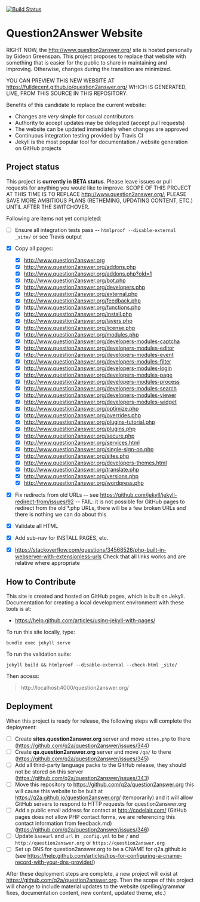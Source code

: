 [![Build Status](https://travis-ci.org/fulldecent/question2answer.org.svg?branch=gh-pages)](https://travis-ci.org/fulldecent/question2answer.org)

# Question2Answer Website

RIGHT NOW, the http://www.question2answer.org/ site is hosted personally by Gideon Greenspan. This project proposes to replace that website with something that is easier for the public to share in maintaining and improving. Otherwise, changes during the transition are minimized.

YOU CAN PREVIEW THIS NEW WEBSITE AT https://fulldecent.github.io/question2answer.org/ WHICH IS GENERATED, LIVE, FROM THIS SOURCE IN THIS REPOSITORY.

Benefits of this candidate to replace the current website:

 * Changes are *very* simple for casual contributors
 * Authority to accept updates may be delegated (accept pull requests)
 * The website can be updated immediately when changes are approved
 * Continuous integration testing provided by Travis CI
 * Jekyll is the most popular tool for documentation / website generation on GitHub projects


## Project status

This project is **currently in BETA status**. Please leave issues or pull requests for anything you would like to improve. SCOPE OF THIS PROJECT AT THIS TIME IS TO REPLACE http://www.question2answer.org/, PLEASE SAVE MORE AMBITIOUS PLANS (RETHEMING, UPDATING CONTENT, ETC.) UNTIL AFTER THE SWITCHOVER.

Following are items not yet completed:

 - [ ] Ensure all integration tests pass -- `htmlproof --disable-external _site/` or see Travis output
 - [x] Copy all pages:
    - [x] http://www.question2answer.org
    - [x] http://www.question2answer.org/addons.php
    - [x] http://www.question2answer.org/addons.php?old=1
    - [x] http://www.question2answer.org/bot.php
    - [x] http://www.question2answer.org/developers.php
    - [x] http://www.question2answer.org/external.php
    - [x] http://www.question2answer.org/feedback.php
    - [x] http://www.question2answer.org/functions.php
    - [x] http://www.question2answer.org/install.php
    - [x] http://www.question2answer.org/layers.php
    - [x] http://www.question2answer.org/license.php
    - [x] http://www.question2answer.org/modules.php
    - [x] http://www.question2answer.org/developers-modules-captcha
    - [x] http://www.question2answer.org/developers-modules-editor
    - [x] http://www.question2answer.org/developers-modules-event
    - [x] http://www.question2answer.org/developers-modules-filter
    - [x] http://www.question2answer.org/developers-modules-login
    - [x] http://www.question2answer.org/developers-modules-page
    - [x] http://www.question2answer.org/developers-modules-process
    - [x] http://www.question2answer.org/developers-modules-search
    - [x] http://www.question2answer.org/developers-modules-viewer
    - [x] http://www.question2answer.org/developers-modules-widget
    - [x] http://www.question2answer.org/optimize.php
    - [x] http://www.question2answer.org/overrides.php
    - [x] http://www.question2answer.org/plugins-tutorial.php
    - [x] http://www.question2answer.org/plugins.php
    - [x] http://www.question2answer.org/secure.php
    - [x] http://www.question2answer.org/services.html
    - [x] http://www.question2answer.org/single-sign-on.php
    - [x] http://www.question2answer.org/sites.php
    - [x] http://www.question2answer.org/developers-themes.html
    - [x] http://www.question2answer.org/translate.php
    - [x] http://www.question2answer.org/versions.php
    - [x] http://www.question2answer.org/wordpress.php
 - [x] Fix redirects from old URLs -- see https://github.com/jekyll/jekyll-redirect-from/issues/92 -- FAIL: it is not possible for GitHub pages to redirect from the old *.php URLs, there will be a few broken URLs and there is nothing we can do about this
 - [x] Validate all HTML
 - [x] Add sub-nav for INSTALL PAGES, etc.
 - [x] https://stackoverflow.com/questions/34568526/php-built-in-webserver-with-extensionless-urls
 Check that all links works and are relative where appropriate


## How to Contribute

This site is created and hosted on GitHub pages, which is built on Jekyll. Documentation for creating a local development environment with these tools is at:

 - https://help.github.com/articles/using-jekyll-with-pages/

To run this site locally, type:

    bundle exec jekyll serve

To run the validation suite:

    jekyll build && htmlproof --disable-external --check-html _site/

Then access:

 > http://localhost:4000/question2answer.org/


## Deployment

When this project is ready for release, the following steps will complete the deployment:

 - [ ] Create **sites.question2answer.org** server and move `sites.php` to there (https://github.com/q2a/question2answer/issues/344)
 - [ ] Create **qa.question2answer.org** server and move `/qa/` to there (https://github.com/q2a/question2answer/issues/345)
 - [ ] Add all third-party language packs to the GitHub release, they should not be stored on this server (https://github.com/q2a/question2answer/issues/343)
 - [ ] Move this repository to https://github.com/q2a/question2answer.org this will cause this website to be built at https://q2a.github.io/question2answer.org/ (temporarily) and it will allow GitHub servers to respond to HTTP requests for question2answer.org
 - [ ] Add a public email address for contact at http://codelair.com/ (GitHub pages does not allow PHP contact forms, we are referencing this contact information from feedback.md) (https://github.com/q2a/question2answer/issues/346)
 - [ ] Update `baseurl` and `url` in `_config.yml` to be `/` and `http://question2answer.org` or `https://question2answer.org`
 - [ ] Set up DNS for question2answer.org to be a CNAME for q2a.github.io (see https://help.github.com/articles/tips-for-configuring-a-cname-record-with-your-dns-provider/)

After these deployment steps are complete, a new project will exist at https://github.com/q2a/question2answer.org. Then the scope of this project will change to include material updates to the website (spelling/grammar fixes, documentation content, new content, updated theme, etc.)
